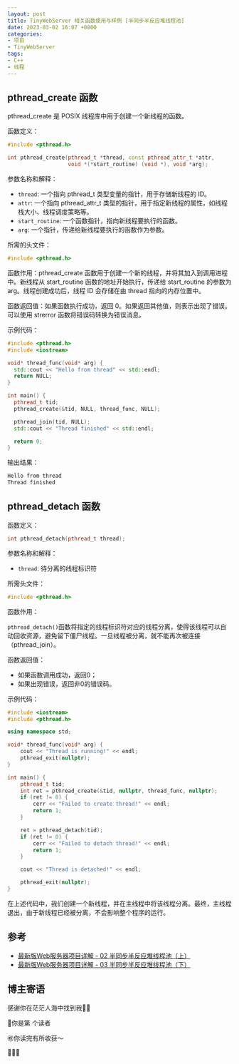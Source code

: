 ```yaml
---
layout: post
title: TinyWebServer 相关函数使用与样例 [半同步半反应堆线程池]
date: 2023-03-02 16:07 +0800
categories:
- 项目
- TinyWebServer
tags:
- C++
- 线程
---
```




## pthread_create 函数

pthread_create 是 POSIX 线程库中用于创建一个新线程的函数。

函数定义：

```c++
#include <pthread.h>

int pthread_create(pthread_t *thread, const pthread_attr_t *attr,
                   void *(*start_routine) (void *), void *arg);
```

参数名称和解释：

- `thread`: 一个指向 pthread_t 类型变量的指针，用于存储新线程的 ID。
- `attr`: 一个指向 pthread_attr_t 类型的指针，用于指定新线程的属性，如线程栈大小、线程调度策略等。
- `start_routine`: 一个函数指针，指向新线程要执行的函数。
- `arg`: 一个指针，传递给新线程要执行的函数作为参数。

所需的头文件：

```c++
#include <pthread.h>
```

函数作用：pthread_create 函数用于创建一个新的线程，并将其加入到调用进程中。新线程从 start_routine 函数的地址开始执行，传递给 start_routine 的参数为 arg。线程创建成功后，线程 ID 会存储在由 thread 指向的内存位置中。

函数返回值：如果函数执行成功，返回 0。如果返回其他值，则表示出现了错误。可以使用 strerror 函数将错误码转换为错误消息。

示例代码：

```c++
#include <pthread.h>
#include <iostream>

void* thread_func(void* arg) {
  std::cout << "Hello from thread" << std::endl;
  return NULL;
}

int main() {
  pthread_t tid;
  pthread_create(&tid, NULL, thread_func, NULL);

  pthread_join(tid, NULL);
  std::cout << "Thread finished" << std::endl;

  return 0;
}

```

输出结果：

```vb
Hello from thread
Thread finished
```



## pthread_detach 函数

函数定义：

```c++
int pthread_detach(pthread_t thread);
```

参数名称和解释：

- `thread`: 待分离的线程标识符

所需头文件：

```c++
#include <pthread.h>
```

函数作用：

`pthread_detach()`函数将指定的线程标识符对应的线程分离，使得该线程可以自动回收资源，避免留下僵尸线程。一旦线程被分离，就不能再次被连接（pthread_join）。

函数返回值：

- 如果函数调用成功，返回0；
- 如果出现错误，返回非0的错误码。

示例代码：

```c++
#include <iostream>
#include <pthread.h>

using namespace std;

void* thread_func(void* arg) {
    cout << "Thread is running!" << endl;
    pthread_exit(nullptr);
}

int main() {
    pthread_t tid;
    int ret = pthread_create(&tid, nullptr, thread_func, nullptr);
    if (ret != 0) {
        cerr << "Failed to create thread!" << endl;
        return 1;
    }

    ret = pthread_detach(tid);
    if (ret != 0) {
        cerr << "Failed to detach thread!" << endl;
        return 1;
    }

    cout << "Thread is detached!" << endl;

    pthread_exit(nullptr);
}

```

在上述代码中，我们创建一个新线程，并在主线程中将该线程分离。最终，主线程退出，由于新线程已经被分离，不会影响整个程序的运行。



## 参考

- [最新版Web服务器项目详解 - 02 半同步半反应堆线程池（上）](https://mp.weixin.qq.com/s?__biz=MzAxNzU2MzcwMw==&mid=2649274278&idx=4&sn=caa323faf0c51d882453c0e0c6a62282&chksm=83ffbefeb48837e841a6dbff292217475d9075e91cbe14042ad6e55b87437dcd01e6d9219e7d&scene=0&xtrack=1#rd)
- [最新版Web服务器项目详解 - 03 半同步半反应堆线程池（下）](https://mp.weixin.qq.com/s/PB8vMwi8sB4Jw3WzAKpWOQ)



## 博主寄语

感谢你在茫茫人海中找到我🕵🏼

<script async src="//busuanzi.ibruce.info/busuanzi/2.3/busuanzi.pure.mini.js"></script>

<link rel="stylesheet" href="https://use.fontawesome.com/releases/v5.3.1/css/all.css" integrity="sha384-mzrmE5qonljUremFsqc01SB46JvROS7bZs3IO2EmfFsd15uHvIt+Y8vEf7N7fWAU" crossorigin="anonymous">

<span id="busuanzi_container_page_pv">🎉你是第 <span id="busuanzi_value_page_pv"><i class="fa fa-spinner fa-spin"></i>  </span> 个读者

㊗️你读完有所收获～

🥂🥂🥂 
